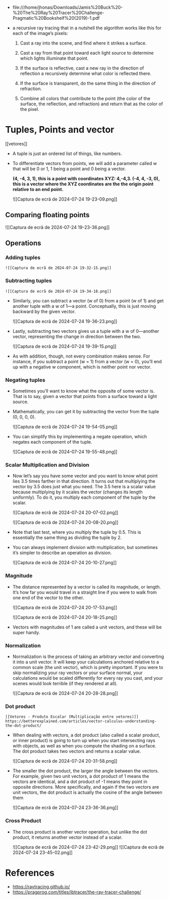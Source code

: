 - file:///home/jhonas/Downloads/Jamis%20Buck%20-%20The%20Ray%20Tracer%20Challenge-Pragmatic%20Bookshelf%20(2019)-1.pdf

- a recursive ray tracing that in a nutshell the algorithm works like this for each of the image’s pixels:

	1. Cast a ray into the scene, and find where it strikes a surface.
	
	2. Cast a ray from that point toward each light source to determine which	lights illuminate that point.
	
	3. If the surface is reflective, cast a new ray in the direction of reflection a recursively determine what color is reflected there.
	
	4. If the surface is transparent, do the same thing in the direction of refraction.
	
	5. Combine all colors that contribute to the point (the color of the surface, the reflection, and refraction) and return that as the color of the pixel.

# Tuples, Points and vector

[[vetores]]

- A tuple is just an ordered list of things, like numbers.

- To differentiate vectors from points, we will add a parameter called w that will be 0 or 1, 1 being a point and 0 being a vector.

	**(4, -4, 3, 1), this is a point with coordinates XYZ: 4,-4,3.
	(-4, 4, -3, 0), this is a vector where the XYZ coordinates are the the origin point relative to an end point.**
	

	![[Captura de ecrã de 2024-07-24 19-23-09.png]]

##  Comparing floating points
![[Captura de ecrã de 2024-07-24 19-23-36.png]]

## Operations

### Adding tuples
	![[Captura de ecrã de 2024-07-24 19-32-15.png]]

### Subtracting tuples
	![[Captura de ecrã de 2024-07-24 19-34-18.png]]

- Similarly, you can subtract a vector (w of 0) from a point (w of 1) and get another tuple with a w of 1—a point. Conceptually, this is just moving backward by the given vector.

	![[Captura de ecrã de 2024-07-24 19-36-23.png]]

- Lastly, subtracting two vectors gives us a tuple with a w of 0—another vector, representing the change in direction between the two.

	![[Captura de ecrã de 2024-07-24 19-39-15.png]]

- As with addition, though, not every combination makes sense. For instance, if you subtract a point (w = 1) from a vector (w = 0), you’ll end up with a negative w component, which is neither point nor vector.

### Negating tuples

- Sometimes you’ll want to know what the opposite of some vector is. That is to say, given a vector that points from a surface toward a light source.
-  Mathematically, you can get it by subtracting the vector from the tuple (0, 0, 0, 0).

	![[Captura de ecrã de 2024-07-24 19-54-05.png]]
	
- You can simplify this by implementing a negate operation, which negates each component of the tuple.

	![[Captura de ecrã de 2024-07-24 19-55-48.png]]

### Scalar Multiplication and Division

- Now let’s say you have some vector and you want to know what point lies 3.5 times farther in that direction. It turns out that multiplying the vector by 3.5 does just what you need. The 3.5 here is a scalar value because multiplying by it scales the vector (changes its length uniformly). To do it, you multiply each component of the tuple by the scalar. 

	![[Captura de ecrã de 2024-07-24 20-07-02.png]]

	![[Captura de ecrã de 2024-07-24 20-08-20.png]]
	
- Note that last test, where you multiply the tuple by 0.5. This is essentially the same thing as dividing the tuple by 2.
- You can always implement division with multiplication, but sometimes it’s simpler to describe an operation as division.

	![[Captura de ecrã de 2024-07-24 20-10-27.png]]

### Magnitude

- The distance represented by a vector is called its magnitude, or length. It’s how far you would travel in a straight line if you were to walk from one end of the vector to the other.

	![[Captura de ecrã de 2024-07-24 20-17-53.png]]


	![[Captura de ecrã de 2024-07-24 20-18-25.png]]

- Vectors with magnitudes of 1 are called a unit vectors, and these will be super handy.

### Normalization

- Normalization is the process of taking an arbitrary vector and converting it into a unit vector. It will keep your calculations anchored relative to a common scale (the unit vector), which is pretty important. If you were to skip normalizing your ray vectors or your surface normal, your calculations would be scaled differently for every ray you cast, and your scenes would look terrible (if they rendered at all).

	![[Captura de ecrã de 2024-07-24 20-28-28.png]]

### Dot product
	
	[[Vetores - Produto Escalar (Multiplicação entre vetores)]]
	https://betterexplained.com/articles/vector-calculus-understanding-the-dot-product/	

- When dealing with vectors, a dot product (also called a scalar product, or inner product) is going to turn up when you start intersecting rays with objects, as well as when you compute the shading on a surface. The dot product takes two vectors and returns a scalar value.

	![[Captura de ecrã de 2024-07-24 20-31-58.png]]

-  The smaller the dot product, the larger the angle between the vectors. For example, given two unit vectors, a dot product of 1 means the vectors are identical, and a dot product of -1 means they point in opposite directions. More specifically, and again if the two vectors are unit vectors, the dot product is actually the cosine of the angle between them

	![[Captura de ecrã de 2024-07-24 23-36-36.png]]

### Cross Product

- The cross product is another vector operation, but unlike the dot product, it returns another vector instead of a scalar.

	![[Captura de ecrã de 2024-07-24 23-42-29.png]]
	![[Captura de ecrã de 2024-07-24 23-45-02.png]]





# References
- https://raytracing.github.io/
- https://pragprog.com/titles/jbtracer/the-ray-tracer-challenge/